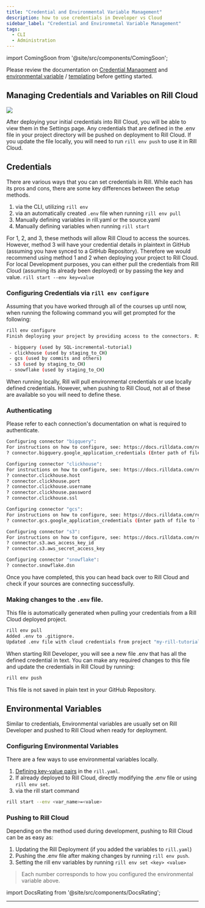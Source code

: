 ```yaml
---
title: "Credential and Environmental Variable Management"
description: how to use credentials in Developer vs Cloud
sidebar_label: "Credential and Environmetal Variable Management"
tags:
  - CLI
  - Administration
---
```

import ComingSoon from '@site/src/components/ComingSoon';


Please review the documentation on [Credential Managment](https://docs.rilldata.com/build/credentials/) and [environmental variable](https://docs.rilldata.com/build/credentials/#variables) / [templating](https://docs.rilldata.com/deploy/templating) before getting started.


## Managing Credentials and Variables on Rill Cloud 


<img src = '/img/tutorials/admin/env-var-ui.png' class='rounded-gif' />
<br />

After deploying your initial credentials into Rill Cloud, you will be able to view them in the Settings page. Any credentials that are defined in the .env file in your project directory will be pushed on deployment to Rill Cloud. If you update the file locally, you will need to run `rill env push` to use it in Rill Cloud.

## Credentials

There are various ways that you can set credentials in Rill. While each has its pros and cons, there are some key differences between the setup methods. 

1. via the CLI, utilizing `rill env` 
2. via an automatically created `.env` file when running `rill env pull`
3. Manually defining variables in rill.yaml or the source.yaml
4. Manually defining variables when running `rill start`

For 1, 2, and 3, these methods will allow Rill Cloud to access the sources. However, method 3 will have your credential details in plaintext in GitHub (assuming you have synced to a GitHub Repository). Therefore we would recommend using method 1 and 2 when deploying your project to Rill Cloud. For local Development purposes, you can either pull the credentials from Rill Cloud (assuming its already been deployed) or by passing the key and value.
```rill start --env key=value```



### Configuring Credentials via `rill env configure`

Assuming that you have worked through all of the courses up until now, when running the following command you will get prompted for the following:

```bash
rill env configure
Finish deploying your project by providing access to the connectors. Rill requires credentials for the following connectors:

 - bigquery (used by SQL-incremental-tutorial)
 - clickhouse (used by staging_to_CH)
 - gcs (used by commits and others)
 - s3 (used by staging_to_CH)
 - snowflake (used by staging_to_CH)
```

When running locally, Rill will pull environmental credentials or use locally defined credentials. However, when pushing to Rill Cloud, not all of these are available so you will need to define these. 

### Authenticating
Please refer to each connection's documentation on what is required to authenticate. 

```bash
Configuring connector "bigquery":
For instructions on how to configure, see: https://docs.rilldata.com/reference/connectors/bigquery
? connector.bigquery.google_application_credentials (Enter path of file to load from.) 

Configuring connector "clickhouse":
For instructions on how to configure, see: https://docs.rilldata.com/reference/olap-engines/clickhouse
? connector.clickhouse.host 
? connector.clickhouse.port 
? connector.clickhouse.username 
? connector.clickhouse.password 
? connector.clickhouse.ssl 

Configuring connector "gcs":
For instructions on how to configure, see: https://docs.rilldata.com/reference/connectors/gcs
? connector.gcs.google_application_credentials (Enter path of file to load from.) 

Configuring connector "s3":
For instructions on how to configure, see: https://docs.rilldata.com/reference/connectors/s3
? connector.s3.aws_access_key_id 
? connector.s3.aws_secret_access_key 

Configuring connector "snowflake":
? connector.snowflake.dsn 
```

Once you have completed, this you can head back over to Rill Cloud and check if your sources are connecting successfully. 


### Making changes to the `.env` file.

This file is automatically generated when pulling your credentials from a Rill Cloud deployed project.

```bash
rill env pull
Added .env to .gitignore.
Updated .env file with cloud credentials from project "my-rill-tutorial".
```

When starting Rill Developer, you will see a new file .env that has all the defined credential in text. You can make any required changes to this file and update the credentials in Rill Cloud by running:

```bash
rill env push
```

This file is not saved in plain text in your GitHub Repository.


## Environmental Variables
Similar to credentials, Environmental variables are usually set on Rill Developer and pushed to Rill Cloud when ready for deployment.

### Configuring Environmental Variables
There are a few ways to use environmental variables locally.

1. [Defining key-value pairs](https://docs.rilldata.com/reference/project-files/rill-yaml#setting-variables) in the `rill.yaml`.
2. If already deployed to Rill Cloud, directly modifying the .env file or using `rill env set`.
3. via the rill start command
```bash
rill start --env <var_name>=<value>
```

### Pushing to Rill Cloud

Depending on the method used during development, pushing to Rill Cloud can be as easy as:

1. Updating the Rill Deployment (if you added the variables to `rill.yaml`)
2. Pushing the .env file after making changes by running `rill env push`.
3. Setting the rill env variables by running `rill env set <key> <value>`

> Each number corresponds to how you configured the environmental variable above.



import DocsRating from '@site/src/components/DocsRating';

---
<DocsRating />